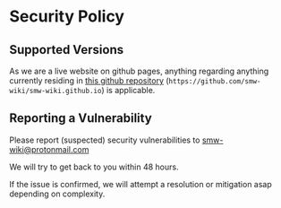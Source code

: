 # Security Policy

## Supported Versions

As we are a live website on github pages, anything regarding anything currently residing in [this github repository](https://github.com/smw-wiki/smw-wiki.github.io) (`https://github.com/smw-wiki/smw-wiki.github.io`) is applicable.

## Reporting a Vulnerability

Please report (suspected) security vulnerabilities to [smw-wiki@protonmail.com](mailto:smw-wiki@protonmail.com)

We will try to get back to you within 48 hours.

If the issue is confirmed, we will attempt a resolution or mitigation asap depending on complexity.
